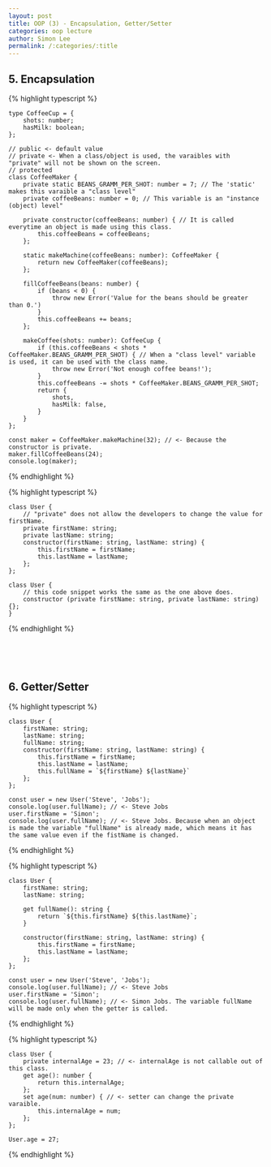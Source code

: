 ```yaml
---
layout: post
title: OOP (3) - Encapsulation, Getter/Setter
categories: oop lecture
author: Simon Lee
permalink: /:categories/:title
---
```


## 5. Encapsulation

{% highlight typescript %}

    type CoffeeCup = {
        shots: number;
        hasMilk: boolean;
    };

    // public <- default value
    // private <- When a class/object is used, the varaibles with "private" will not be shown on the screen.
    // protected
    class CoffeeMaker {
        private static BEANS_GRAMM_PER_SHOT: number = 7; // The 'static' makes this varaible a "class level"
        private coffeeBeans: number = 0; // This variable is an "instance (object) level"

        private constructor(coffeeBeans: number) { // It is called everytime an object is made using this class.
            this.coffeeBeans = coffeeBeans;
        };

        static makeMachine(coffeeBeans: number): CoffeeMaker {
            return new CoffeeMaker(coffeeBeans);
        };

        fillCoffeeBeans(beans: number) {
            if (beans < 0) {
                throw new Error('Value for the beans should be greater than 0.')
            }
            this.coffeeBeans += beans;
        };

        makeCoffee(shots: number): CoffeeCup {
            if (this.coffeeBeans < shots * CoffeeMaker.BEANS_GRAMM_PER_SHOT) { // When a "class level" variable is used, it can be used with the class name.
                throw new Error('Not enough coffee beans!');
            }
            this.coffeeBeans -= shots * CoffeeMaker.BEANS_GRAMM_PER_SHOT;
            return {
                shots,
                hasMilk: false,
            }
        }
    };

    const maker = CoffeeMaker.makeMachine(32); // <- Because the constructor is private.
    maker.fillCoffeeBeans(24);
    console.log(maker);

{% endhighlight %}

{% highlight typescript %}

    class User {
        // "private" does not allow the developers to change the value for firstName.
        private firstName: string;
        private lastName: string;
        constructor(firstName: string, lastName: string) {
            this.firstName = firstName;
            this.lastName = lastName;
        };
    };

    class User {
        // this code snippet works the same as the one above does.
        constructor (private firstName: string, private lastName: string) {};
    }

{% endhighlight %}

<br>
<br>
<br>

## 6. Getter/Setter

{% highlight typescript %}

    class User {
        firstName: string;
        lastName: string;
        fullName: string;
        constructor(firstName: string, lastName: string) {
            this.firstName = firstName;
            this.lastName = lastName;
            this.fullName = `${firstName} ${lastName}`
        };
    };

    const user = new User('Steve', 'Jobs');
    console.log(user.fullName); // <- Steve Jobs
    user.firstName = 'Simon';
    console.log(user.fullName); // <- Steve Jobs. Because when an object is made the variable "fullName" is already made, which means it has the same value even if the fistName is changed.

{% endhighlight %}

{% highlight typescript %}

    class User {
        firstName: string;
        lastName: string;

        get fullName(): string {
            return `${this.firstName} ${this.lastName}`;
        }

        constructor(firstName: string, lastName: string) {
            this.firstName = firstName;
            this.lastName = lastName;
        };
    };

    const user = new User('Steve', 'Jobs');
    console.log(user.fullName); // <- Steve Jobs
    user.firstName = 'Simon';
    console.log(user.fullName); // <- Simon Jobs. The variable fullName will be made only when the getter is called.

{% endhighlight %}

{% highlight typescript %}

    class User {
        private internalAge = 23; // <- internalAge is not callable out of this class.
        get age(): number {
            return this.internalAge;
        };
        set age(num: number) { // <- setter can change the private varaible.
            this.internalAge = num;
        };
    };

    User.age = 27;

{% endhighlight %}

<br>
<br>
<br>
